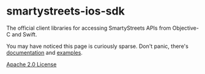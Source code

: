 # smartystreets-ios-sdk

The official client libraries for accessing SmartyStreets APIs from Objective-C and Swift.

You may have noticed this page is curiously sparse. Don't panic, there's [documentation](https://smartystreets.com/docs/sdk/ios) and [examples](Smartystreets_iOS_SDK/Examples).

[Apache 2.0 License](Smartystreets_iOS_SDK/LICENSE)
